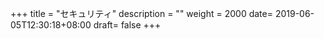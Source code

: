 +++
title = "セキュリティ"
description = ""
weight = 2000
date= 2019-06-05T12:30:18+08:00
draft= false
+++
